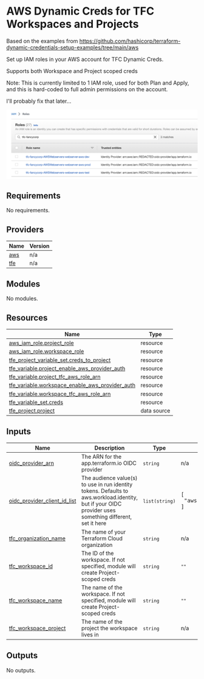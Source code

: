 # AWS Dynamic Creds for TFC Workspaces and Projects

Based on the examples from https://github.com/hashicorp/terraform-dynamic-credentials-setup-examples/tree/main/aws

Set up IAM roles in your AWS account for TFC Dynamic Creds.

Supports both Workspace and Project scoped creds


Note: This is currently limited to 1 IAM role, used for both Plan and Apply, and this is hard-coded to full admin permissions on the account.

I'll probably fix that later...



![IAM Users for TFC Workspaces](docs/tfc-iam-roles.png)


<!-- BEGIN_TF_DOCS -->
## Requirements

No requirements.

## Providers

| Name | Version |
|------|---------|
| <a name="provider_aws"></a> [aws](#provider\_aws) | n/a |
| <a name="provider_tfe"></a> [tfe](#provider\_tfe) | n/a |

## Modules

No modules.

## Resources

| Name | Type |
|------|------|
| [aws_iam_role.project_role](https://registry.terraform.io/providers/hashicorp/aws/latest/docs/resources/iam_role) | resource |
| [aws_iam_role.workspace_role](https://registry.terraform.io/providers/hashicorp/aws/latest/docs/resources/iam_role) | resource |
| [tfe_project_variable_set.creds_to_project](https://registry.terraform.io/providers/hashicorp/tfe/latest/docs/resources/project_variable_set) | resource |
| [tfe_variable.project_enable_aws_provider_auth](https://registry.terraform.io/providers/hashicorp/tfe/latest/docs/resources/variable) | resource |
| [tfe_variable.project_tfc_aws_role_arn](https://registry.terraform.io/providers/hashicorp/tfe/latest/docs/resources/variable) | resource |
| [tfe_variable.workspace_enable_aws_provider_auth](https://registry.terraform.io/providers/hashicorp/tfe/latest/docs/resources/variable) | resource |
| [tfe_variable.workspace_tfc_aws_role_arn](https://registry.terraform.io/providers/hashicorp/tfe/latest/docs/resources/variable) | resource |
| [tfe_variable_set.creds](https://registry.terraform.io/providers/hashicorp/tfe/latest/docs/resources/variable_set) | resource |
| [tfe_project.project](https://registry.terraform.io/providers/hashicorp/tfe/latest/docs/data-sources/project) | data source |

## Inputs

| Name | Description | Type | Default | Required |
|------|-------------|------|---------|:--------:|
| <a name="input_oidc_provider_arn"></a> [oidc\_provider\_arn](#input\_oidc\_provider\_arn) | The ARN for the app.terraform.io OIDC provider | `string` | n/a | yes |
| <a name="input_oidc_provider_client_id_list"></a> [oidc\_provider\_client\_id\_list](#input\_oidc\_provider\_client\_id\_list) | The audience value(s) to use in run identity tokens. Defaults to aws.workload.identity, but if your OIDC provider uses something different, set it here | `list(string)` | <pre>[<br>  "aws.workload.identity"<br>]</pre> | no |
| <a name="input_tfc_organization_name"></a> [tfc\_organization\_name](#input\_tfc\_organization\_name) | The name of your Terraform Cloud organization | `string` | n/a | yes |
| <a name="input_tfc_workspace_id"></a> [tfc\_workspace\_id](#input\_tfc\_workspace\_id) | The ID of the workspace. If not specified, module will create Project-scoped creds | `string` | `""` | no |
| <a name="input_tfc_workspace_name"></a> [tfc\_workspace\_name](#input\_tfc\_workspace\_name) | The name of the workspace. If not specified, module will create Project-scoped creds | `string` | `""` | no |
| <a name="input_tfc_workspace_project"></a> [tfc\_workspace\_project](#input\_tfc\_workspace\_project) | The name of the project the workspace lives in | `string` | n/a | yes |

## Outputs

No outputs.
<!-- END_TF_DOCS -->
